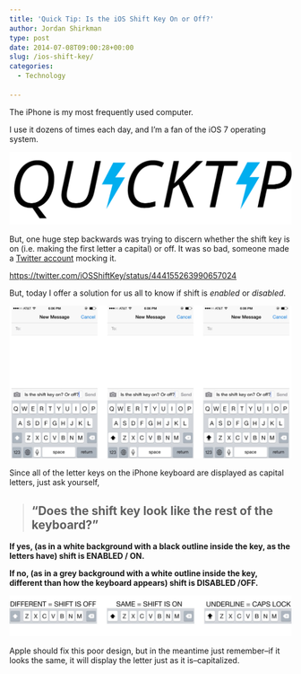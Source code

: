 ```yaml
---
title: 'Quick Tip: Is the iOS Shift Key On or Off?'
author: Jordan Shirkman
type: post
date: 2014-07-08T09:00:28+00:00
slug: /ios-shift-key/
categories:
  - Technology

---
```

The iPhone is my most frequently used computer.

I use it dozens of times each day, and I’m a fan of the iOS 7 operating system.

![Image](/static/images/quick-tip-logo.jpeg) 

But, one huge step backwards was trying to discern whether the shift key is on (i.e. making the first letter a capital) or off. It was so bad, someone made a [Twitter account](https://twitter.com/iOSShiftKey) mocking it.

https://twitter.com/iOSShiftKey/status/444155263990657024

But, today I offer a solution for us all to know if shift is _enabled_ or _disabled_.

![Image](/static/images/Shift-Key.jpeg) 

Since all of the letter keys on the iPhone keyboard are displayed as capital letters, just ask yourself,

> ## “Does the shift key look like the rest of the keyboard?”

**If yes, (as in a white background with a black outline inside the key, as the letters have) shift is ENABLED / ON.**

**If no, (as in a grey background with a white outline inside the key, different than how the keyboard appears) shift is DISABLED /OFF.**

![Image](/static/images/Shift-keys-with-text1.jpeg) 

Apple should fix this poor design, but in the meantime just remember–if it looks the same, it will display the letter just as it is–capitalized.
